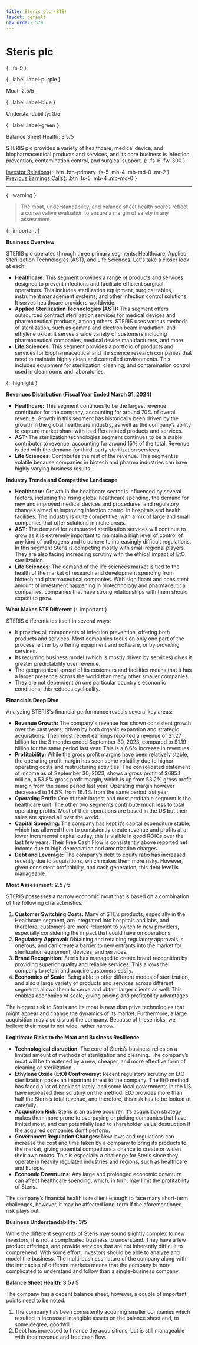 ```yaml
---
title: Steris plc (STE)
layout: default
nav_order: 579
---
```


# Steris plc
{: .fs-9 }

{: .label .label-purple }

Moat: 2.5/5

{: .label .label-blue }

Understandability: 3/5

{: .label .label-green }

Balance Sheet Health: 3.5/5

STERIS plc provides a variety of healthcare, medical device, and biopharmaceutical products and services, and its core business is infection prevention, contamination control, and surgical support.
{: .fs-6 .fw-300 }

[Investor Relations](https://www.google.com/search?q=STE+investor+relations){: .btn .btn-primary .fs-5 .mb-4 .mb-md-0 .mr-2 }
[Previous Earnings Calls](https://discountingcashflows.com/company/STE/transcripts/){: .btn .fs-5 .mb-4 .mb-md-0 }

---

{: .warning }
>The moat, understandability, and balance sheet health scores reflect a conservative evaluation to ensure a margin of safety in any assessment.



{: .important }

**Business Overview**

STERIS plc operates through three primary segments: Healthcare, Applied Sterilization Technologies (AST), and Life Sciences. Let's take a closer look at each:

*   **Healthcare:** This segment provides a range of products and services designed to prevent infections and facilitate efficient surgical operations. This includes sterilization equipment, surgical tables, instrument management systems, and other infection control solutions. It serves healthcare providers worldwide.
*   **Applied Sterilization Technologies (AST):** This segment offers outsourced contract sterilization services for medical devices and pharmaceutical products, among others. STERIS uses various methods of sterilization, such as gamma and electron beam irradiation, and ethylene oxide. It serves a wide variety of customers including pharmaceutical companies, medical device manufacturers, and more.
*   **Life Sciences:** This segment provides a portfolio of products and services for biopharmaceutical and life science research companies that need to maintain highly clean and controlled environments. This includes equipment for sterilization, cleaning, and contamination control used in cleanrooms and laboratories.

{: .highlight }

**Revenues Distribution (Fiscal Year Ended March 31, 2024)**

*   **Healthcare:**  This segment continues to be the largest revenue contributor for the company, accounting for around 70% of overall revenue. Growth in this segment has historically been driven by the growth in the global healthcare industry, as well as the company’s ability to capture market share with its differentiated products and services.
*   **AST:** The sterilization technologies segment continues to be a stable contributor to revenue, accounting for around 15% of the total. Revenue is tied with the demand for third-party sterilization services.
*   **Life Sciences:** Contributes the rest of the revenue. This segment is volatile because companies in biotech and pharma industries can have highly varying business results.

**Industry Trends and Competitive Landscape**

*   **Healthcare:** Growth in the healthcare sector is influenced by several factors, including the rising global healthcare spending, the demand for new and improved medical devices and procedures, and regulatory changes aimed at improving infection control in hospitals and health facilities. The industry is quite competitive, with a mix of large and small companies that offer solutions in niche areas.
*  **AST**: The demand for outsourced sterilization services will continue to grow as it is extremely important to maintain a high level of control of any kind of pathogens and to adhere to increasingly difficult regulations. In this segment Steris is competing mostly with small regional players. They are also facing increasing scrutiny with the ethical impact of EtO sterilization.
*  **Life Sciences:** The demand of the life sciences market is tied to the health of the market of research and development spending from biotech and pharmaceutical companies. With significant and consistent amount of investment happening in biotechnology and pharmaceutical companies, companies that have strong relationships with them should expect to grow.

**What Makes STE Different**
{: .important }

STERIS differentiates itself in several ways:
* It provides all components of infection prevention, offering both products and services. Most companies focus on only one part of the process, either by offering equipment and software, or by providing services.
* Its recurring business model (which is mostly driven by services) gives it greater predictability over revenue.
* The geographical spread of its customers and facilities means that it has a larger presence across the world than many other smaller companies.
* They are not dependent on one particular country's economic conditions, this reduces cyclicality.

**Financials Deep Dive**

Analyzing STERIS's financial performance reveals several key areas:

*  **Revenue Growth:**  The company's revenue has shown consistent growth over the past years, driven by both organic expansion and strategic acquisitions. Their most recent earnings reported a revenue of $1.27 billion for the 3 months ended September 30, 2023, compared to $1.19 billion for the same period last year. This is a 6.6% increase in revenues.
*   **Profitability:** While the gross profit margins have been relatively stable, the operating profit margin has seen some volatility due to higher operating costs and restructuring activities. The consolidated statement of income as of September 30, 2023, shows a gross profit of $685.1 million, a 53.8% gross profit margin, which is up from 53.2% gross profit margin from the same period last year. Operating margin however decreased to 14.5% from 16.4% from the same period last year.
*   **Operating Profit**: One of their largest and most profitable segment is the healthcare unit. The other two segments contribute much less to total operating profits. Most of their operations are based in the US but their sales are spread all over the world.
*   **Capital Spending:** The company has kept it’s capital expenditure stable, which has allowed them to consistently create revenue and profits at a lower incremental capital outlay, this is visible in good ROICs over the last few years. Their Free Cash Flow is consistently above reported net income due to high depreciation and amortization charges.
*   **Debt and Leverage:**  The company’s debt to equity ratio has increased recently due to acquisitions, which makes them more risky. However, given consistent profitability, and cash generation, this debt level is manageable.

**Moat Assessment: 2.5 / 5**

STERIS possesses a narrow economic moat that is based on a combination of the following characteristics:

1.  **Customer Switching Costs:** Many of STE’s products, especially in the Healthcare segment, are integrated into hospitals and labs, and therefore, customers are more reluctant to switch to new providers, especially considering the impact that could have on operations.
2.  **Regulatory Approval:** Obtaining and retaining regulatory approvals is onerous, and can create a barrier to new entrants into the market for sterilization equipment, devices, and services.
3. **Brand Recognition:** Steris has managed to create brand recognition by providing superior quality and reliable services. This allows the company to retain and acquire customers easily.
4.  **Economies of Scale:** Being able to offer different modes of sterilization, and also a large variety of products and services across different segments allows them to serve and obtain larger clients as well. This enables economies of scale, giving pricing and profitability advantages.

The biggest risk to Steris and its moat is new disruptive technologies that might appear and change the dynamics of its market. Furthermore, a large acquisition may also disrupt the company. Because of these risks, we believe their moat is not wide, rather narrow.

**Legitimate Risks to the Moat and Business Resilience**

*  **Technological disruption**: The core of Steris’s business relies on a limited amount of methods of sterilization and cleaning. The company’s moat will be threatened by a new, cheaper, and more effective form of cleaning or sterilization.
*   **Ethylene Oxide (EtO) Controversy:** Recent regulatory scrutiny on EtO sterilization poses an important threat to the company. The EtO method has faced a lot of backlash lately, and some local governments in the US have increased their scrutiny on the method. EtO provides more than half the Steris’s total revenue, and therefore, this risk has to be looked at carefully.
*   **Acquisition Risk**: Steris is an active acquirer. It’s acquisition strategy makes them more prone to overpaying or picking companies that have limited moat, and can potentially lead to shareholder value destruction if the acquired companies don’t perform.
*  **Government Regulation Changes:** New laws and regulations can increase the cost and time taken by a company to bring its products to the market, giving potential competitors a chance to create or widen their own moats. This is especially a challenge for Steris since they operate in heavily regulated industries and regions, such as healthcare and Europe.
*   **Economic Downturns:** Any large and prolonged economic downturn can affect healthcare spending, which, in turn, may limit the profitability of Steris.

The company’s financial health is resilient enough to face many short-term challenges, however, it may be affected long-term if the aforementioned risk plays out.

**Business Understandability: 3/5**
   
While the different segments of Steris may sound slightly complex to new investors, it is not a complicated business to understand. They have a few product offerings, and provide services that are not inherently difficult to comprehend. With some effort, investors should be able to analyze and model the business. The multi-business nature of the company along with the intricacies of different markets means that the company is more complicated to understand and follow than a single-business company.

**Balance Sheet Health: 3.5 / 5**
  
The company has a decent balance sheet, however, a couple of important points need to be noted.

1.  The company has been consistently acquiring smaller companies which resulted in increased intangible assets on the balance sheet and, to some degree, goodwill.
2.  Debt has increased to finance the acquisitions, but is still manageable with their revenue and free cash flow.

